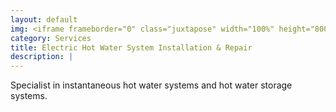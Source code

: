 ```yaml
---
layout: default
img: <iframe frameborder="0" class="juxtapose" width="100%" height="800" src="https://cdn.knightlab.com/libs/juxtapose/latest/embed/index.html?uid=c33f9616-8461-11eb-83c8-ebb5d6f907df"></iframe>
category: Services
title: Electric Hot Water System Installation & Repair
description: |
---
```

Specialist in instantaneous hot water systems and hot water storage systems.
